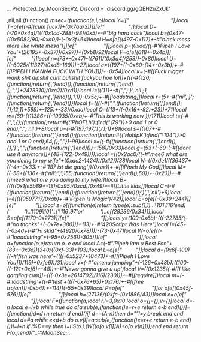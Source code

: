 _, Protected_by_MoonSecV2, Discord = 'discord.gg/gQEH2uZxUk'


,nil,nil;(function() _msec=(function(e,l,o)local Y=l["             ​   "];local T=o[e[(-#[[cum fuck]]+(0x7aa/3))]][e["           "]];local D=(-70+0x4a)/((((0x1cd-288)-98)/0x5)+-#"big hard cock")local b=(0x47-((0x5082/90)-0xa0))-(-0x3f+64)local H=o[e[((497-0x117)+-#"black mess more like white mesa")]][e["       ​     "]];local p=(0xad/((-#'iPipeh I Love You'+(26195+-0x37))/0x97))+(0xb8/92)local F=o[e[(618+-0x4b)]][e["        "]]local n=(73+-0x47)-((7611/(0x3a4f/253))-0x80)local U=((-6025/(11327/(0xd8-169)))+27)local c=((197+((-0x80-(14+-0x3b))+-#[[IPIPEH I WANNA FUCK WITH YOU]]))+-0x54)local k=(-#[[Fuck nigger wank shit dipshit cunt bullshit fuckyou hoe lol]]+(((-#{120;(function()return{','}end)();(function()return{','}end)(),","}+2473310)/0xc2)/0xd1))local i=(((111+-#{",";'}','nil';1,(function()return{','}end)();1,1})-0x5c)+-#[[loadstring]])local r=(5+-#{'nil','}';(function()return{','}end)()})local f=((((-#{",",(function()return{','}end)();{};12,1}+599)+-125)+-33)/0xda)local O=((13+((-0x16+-82)+23))+71)local w=(69-((11386+((-19035/0xeb)+-#'This is working now'))/171))local t=(-#{",",{};(function()return#{('PbOFLh'):find("\79")}>0 and 1 or 0 end);",";'nil'}+8)local u=(-#{197;197,'}',{};1}+8)local s=((107+-#{(function()return{','}end)();(function()return#{('HohlpK'):find("\104")}>0 and 1 or 0 end);64,{};","})-99)local x=((-#{(function()return{','}end)(),{},'}';",";(function()return{','}end)()}+158)/0x33)local g=(53+(-69-(-#[[dont use it anymore]]+(48-(122-0x49)))))local _=((0x2ac0/((-#"mee6 what are you doing to my wife"+(0xac2-1424))/0x12))/38)local N=((0xde1/((36437+((-4+-0x33)+-#'187 ist die gang'))/0xae))+-#[[iPipeh My God]])local M=((-58+((136+-#{'nil';",",155,(function()return{','}end)(),50})+-0x23))+-#[[mee6 what are you doing to my wife]])local B=(((((0x1fe5b89+-18)/0x95)/0xcd)/0x49)+-#[[Little kids]])local C=(-#{(function()return{','}end)();(function()return{','}end)();'}',1,'nil'}+9)local j=e[(((9597717/0xab)+-#'iPipeh Is Magic')/42)];local E=o[e[(-0x39+244)]][e["  ​  ​   "]];local z=o[(function(e)return type(e):sub(1,1)..'\101\116'end)('       ​')..'\109\101'..('\116\97'or'  ​     ')..e[(28236/0x34)]];local S=o[e[(1170-0x273)]][e["       ​   ​ ​  "]];local y=(109-0x6b)-(((-22785/(-#"no thanks"+(-0x7e+380)))+113)+-#"420Script Was Here")local I=(45+(-0x4d+(-#"Hi skid"+(4920/0x78))))-(73-0x47)local W=o[e[((-#"looadstring"+(-95+0x256))-305)]][e["               ​ "]];local a=function(o,e)return o..e end local A=(-#"iPipeh iam u Best Fan"+(83+-0x3a))*(340/((0xf-33)+103))local L=o[e["        "]];local d=(0x6f-109)*((-#'fish was here'+((((-0x5237+10473)+-#[[iPipeh I Love You]])/119)+0xfe6))/31)local v=(-#"amena jumping"+(-126+0x48b))*((100-((-121+0xf6)+-48))+-#'Never gonna give u up')local V=((0x1235/(-#[[I like gargling cum]]+(((-0x3e+2614702)/116)/230)))+-#[[require]])local m=(-#'loadstring'+((-#'test'+((((-0x76+65)+0x176)+-#[[free trojan]])-0xb4))+-114))*(-55+0x39)local P=o[e["          "]]or o[e[(0x45f-576)]][e["          "]];local h=(27136/(0xfc-(0x1886/43)))local e=o[e["           ​ "]];local F=(function(a)local r,l=3,0x10 local o={j={},v={}}local d=-n local e=l+b while true do o[a:sub(e,(function()e=r+e return e-b end)())]=(function()d=d+n return d end)()if d==(A-n)then d=""l=y break end end local d=#a while e<d+b do o.v[l]=a:sub(e,(function()e=r+e return e-b end)())l=l+n if l%D==y then l=I S(o.j,(W((o[o.v[I]]*A)+o[o.v[n]])))end end return F(o.j)end)("..:::MoonSec::..                ​                                 ​     ​​                                            ​     ​                                  ​                              ​                 ​     ​    ​                                            ​                        ​    ​ ​                 ​                    ​ ​                  ​       ​                            ​                            ​      ​         ​      ​                                      ​      ​                          ​                            ​                 ​                ​                                                                                                                         ​         ​                                                                       ​        ​                                ​    ​  ​                ​         ​                                           ​     ​   ​​                ​                                              ​       ​        ​    ​                   ​           ​   ​                        ​                    ​                                         ​                                          ​                 ​​                                                                                                                                       ​ ​             ​    ​                ​                ​      ​         ​    ​                                                         ​                 ​           ​                       ​      ​​                                                                     ​           ​           ​                               ​                                        ​           ​         ​                   ​           ​ ​    ​    ​                         ​         ​ ​​​       ​                ​                      ​            ​     ​                                         ​                       ​            ​       ​          ​              ​            ​                 ​        ​             ​       ​                                   ​                                                 ​                                                    ​        ​                                   ​​                    ​                                                                                                  ​             ​                ​ ​ ​         ​                    ​         ​                   ​                         ​                          ​                ​                       ​               ​                ​            ​            ​           ​       ​     ​                   ​           ​               ​            ​                                          ​           ​                                ​                 ​​        ​ ​   ​       ​                        ​  ​                                           ​ ​ ​           ​                                                      ​   ​                      ​                               ​                                            ​                         ​                                 ​                         ​       ​   ​          ​        ​                                               ​         ​                                                                   ​              ​                                                   ​                            ​       ​    ​                                                                                 ​            ​ ​                           ​                                ​                    ​       ​ ​ ​                                ​          ​         ​                                 ​     ​                                                                                        ​                     ​                                         ​                                                ​                          ​                                          ​         ​                           ​                  ​            ​     ​​               ​                  ​                             ​            ​        ​                 ​                      ​                 ​           ​   ​                                     ​​    ​  ​     ​                                                                                           ​  ​ ​                           ​ ​                                          ​     ​                                                                                   ​             ​                                           ​     ​           ​                                      ​    ​  ​       ​             ​​           ​                                            ​                                                       ​                                       ​      ​                   ​            ​               ​                 ​​  ​                                                                                                                    ​                            ​      ​                      ​            ​    ​    ​         ​                  ​                        ​             ​                                      ​                                                     ​               ​​               ​                  ​                                                                                  ​                            ​          ​      ​                   ​           ​                 ​                ​  ​                                    ​                                                                                         ​                  ​                           ​       ​            ​          ​                ​                                     ​         ​               ​              ​                                       ​​            ​                     ​        ​               ​              ​                                                  ​                ​                       ​                       ​                ​              ​                                 ​  ​                        ​      ​      ​                                     ​                                   ​             ​               ​​               ​                ​           ​  ​      ​    ​  ​                  ​                                                                         ​                              ​      ​​  ​    ​      ​                    ​    ​          ​                         ​                ​                   ​​                                       ​                                   ​     ​                 ​             ​​                  ​               ​                                              ​                             ​         ​                ​              ​                                  ​      ​          ​                 ​            ​ ​​             ​                  ​                              ​      ​         ​                 ​                                                                              ​              ​                 ​   ​     ​                                                            ​                               ​​                       ​                                 ​​              ​                 ​                                              ​                                                                                    ​                 ​​     ​      ​               ​                         ​        ​                  ​ ​                                                ​                    ​  ​   ​                      ​           ​​            ​                 ​               ​   ​             ​      ​         ​ ​                                                    ​     ​     ​       ​                 ​                                    ​                                          ​  ​​      ​                            ​            ​                                                                      ​          ​   ​ ​                  ​               ​               ​          ​              ​                   ​ ​             ​       ​    ​    ​                      ​       ​                                         ​​                                     ​                    ​                                                 ​                                          ​                                 ​             ​                ​               ​   ​ ​  ​       ​          ​ ​                                            ​                                   ​          ​                                                        ​                                              ​         ​                   ​                      ​                                ​        ​                                                          ​                      ​                ​    ​   ​    ​                                        ​                       ​               ​                                                                         ​   ​      ​                   ​       ​        ​                             ​  ​           ​           ​             ​                                         ​   ​                     ​            ​              ​ ​               ​ ​               ​               ​                            ​                                  ​                                                         ​             ​                        ​​               ​        ​           ​    ​        ​                        ​                      ​            ​ ​                                       ​                               ​   ​    ​              ​ ​              ​               ​              ​      ​                       ​      ​                                         ​                       ​              ​                                 ​      ​            ​                 ​           ​  ​             ​                   ​                            ​    ​                                                                                              ​                  ​    ​          ​                ​            ​                     ​​            ​                                      ​                                     ​                                        ​​             ​​ ​              ​                ​​                          ​                                                    ​            ​            ​                     ​     ​      ​                 ​     ​      ​ ​​ ​              ​   ​              ​                     ​             ​ ​                                                                       ​​                           ​                 ​              ​                                  ​          ​                  ​                 ​                                      ​                                        ​               ​                    ​  ​                                                                       ​                                                 ​  ​                           ​             ​            ​  ​                ​      ​           ​                                        ​                            ​        ​                                      ​​                            ​                              ​        ​                                                                                 ​             ​          ​      ​                  ​             ​              ​                 ​  ​           ​                           ​                            ​          ​ ​       ​                          ​            ​ ​             ​      ​      ​                     ​      ​                                 ​                                   ​                                   ​     ​        ​               ​              ​​              ​               ​    ​                         ​         ​                       ​               ​                                     ​                               ​          ​                ​                ​              ​      ​        ​  ​          ​                           ​                                         ​                                         ​             ​    ​             ​      ​        ​                   ​          ​  ​                         ​   ​                                                                                                             ​​            ​​                  ​    ​   ​         ​              ​    ​         ​                 ​     ​             ​                                       ​ ​                                                              ​             ​              ​                ​​                                                                          ​                                        ​             ​          ​              ​ ​    ​               ​         ​  ​  ​              ​                  ​                              ​      ​  ​          ​                    ​                             ​                            ​     ​    ​    ​      ​      ​                         ​                                       ​           ​                              ​                ​                  ​                                                    ​                            ​ ​                                     ​                            ​                              ​       ​            ​                  ​      ​      ​                  ​            ​     ​               ​                  ​                                    ​                                                                            ​             ​                ​              ​               ​         ​                                ​                       ​     ​                               ​                           ​                ​             ​​              ​                 ​                    ​              ​                                    ​   ​                                    ​                                ​        ​   ​ ​    ​      ​​                ​              ​                                                    ​                                             ​      ​          ​         ​​              ​               ​                              ​         ​                                      ​         ​ ​                                                                          ​                 ​            ​ ​                         ​         ​  ​                             ​           ​                                 ​                                        ​              ​                       ​        ​                ​            ​  ​                 ​                ​                                                                         ​                                                     ​              ​    ​          ​                ​        ​                       ​               ​                                                                        ​   ​     ​               ​              ​              ​              ​  ​ ​             ​                   ​                                ​     ​                                                  ​                ​             ​ ​           ​            ​  ​                ​                  ​                                      ​                                      ​                                        ​​            ​                ​    ​         ​                ​                ​                                                                                                                                                                                     ​  ​                               ​   ​                                                                                       ​  ​             ​ ​             ​              ​              ​                 ​                   ​                      ​             ​                                     ​                          ​             ​​                             ​    ​        ​                ​        ​                                                                                     ​                         ​     ​​                  ​             ​​             ​                 ​  ​          ​                  ​      ​                                     ​                                         ​           ​                ​         ​                                              ​                      ​                                                                                                                           ​            ​                                 ​            ​                      ​                      ​             ​    ​ ​            ​                                               ​      ​         ​                                 ​ ​​​       ​                 ​  ​                                        ​             ​           ​               ​                               ​​                   ​   ​     ​        ​   ​ ​    ​            ​​                        ​       ​                                        ​    ​                          ​     ​                                ​                             ​                      ​          ​                ​                                      ​                                                                         ​   ​      ​                   ​       ​        ​                              ​  ​            ​                       ​                                        ​                                                      ​                  ​             ​                          ​                   ​                                                        ​                                      ​                         ​             ​​       ​    ​                ​    ​         ​                                                ​​             ​                                                                   ​      ​      ​ ​                ​             ​​                               ​  ​                        ​      ​        ​                                          ​ ​                                   ​           ​                 ​                ​                              ​              ​                                                       ​                                      ​                      ​             ​​                ​               ​    ​ ​                       ​         ​     ​                                 ​​                                               ​                          ​      ​                 ​             ​​      ​       ​                 ​  ​                ​                   ​                         ​             ​                                      ​            ​                   ​      ​      ​              ​​            ​                 ​                                                 ​                                             ​                  ​     ​             ​​            ​        ​       ​    ​                         ​        ​                       ​                                                 ​                                             ​               ​             ​​               ​              ​  ​  ​                      ​            ​                                       ​                       ​           ​           ​ ​                ​      ​      ​             ​             ​                ​                 ​                                   ​                                                                            ​​            ​                 ​    ​                            ​        ​     ​                                ​                                                                                   ​        ​      ​                 ​              ​               ​  ​           ​                        ​                                ");local S=(-#'guys Please proceed to translate D to Sinhala'+(0x67+-21))local o=58 local l=n;local e={}e={[(107-(-92+0xc6))]=function()local n,a,r,e=H(F,l,l+p);l=l+m;o=(o+(S*m))%h;return(((e+o-(S)+d*(m*D))%d)*((D*v)^D))+(((r+o-(S*D)+d*(D^p))%h)*(d*h))+(((a+o-(S*p)+v)%h)*d)+((n+o-(S*m)+v)%h);end,[(-0x60+98)]=function(e,e,e)local e=H(F,l,l);l=l+b;o=(o+(S))%h;return((e+o-(S)+v)%d);end,[(561/0xbb)]=function()local e,n=H(F,l,l+D);o=(o+(S*D))%h;l=l+D;return(((n+o-(S)+d*(D*m))%d)*h)+((e+o-(S*D)+h*(D^p))%d);end,[(((-0x31+4703)/0xb3)+-#[[IPIPEH ILOVE YOU AAAAA]])]=function(o,e,l)if l then local e=(o/D^(e-n))%D^((l-b)-(e-n)+b);return e-e%n;else local e=D^(e-b);return(o%(e+e)>=e)and n or I;end;end,[(0x20d/(0xb4+-75))]=function()local o=e[(127-0x7e)]();local a=e[(0x57-(4300/0x32))]();local r=n;local l=(e[(-#'print'+(0x183/(6321/0x93)))](a,b,A+m)*(D^(A*D)))+o;local o=e[(0x60-92)](a,21,31);local e=((-n)^e[(0x6e+-106)](a,32));if(o==I)then if(l==y)then return e*I;else o=b;r=y;end;elseif(o==(d*(D^p))-b)then return(l==I)and(e*(b/y))or(e*(I/y));end;return T(e,o-((h*(m))-n))*(r+(l/(D^V)));end,[(0x324/134)]=function(a,r,r)local r;if(not a)then a=e[(0x3c-(-0x36+113))]();if(a==I)then return'';end;end;r=E(F,l,l+a-n);l=l+a;local e=''for l=b,#r do e=j(e,W((H(E(r,l,l))+o)%h))o=(o+S)%d end return e;end}local function I(...)return{...},L('#',...)end local function F()local a={};local r={};local o={};local c={a,r,nil,o};local l={}local t=(0x123-205)local d={[(0xc9/201)]=(function(o)return not(#o==e[(-0x64+102)]())end),[((0xb7c/(-#'guys Please proceed to translate D to Sinhala'+(-23+0xd0)))+-#[[This is working now]])]=(function(o)return e[((88+-0x4a)+-#"no thanks")]()end),[(0x40+-61)]=(function(o)return e[(-#"Fuck nigger wank shit dipshit cunt bullshit fuckyou hoe lol"+(213-0x94))]()end),[(91-0x57)]=(function(o)local n=e[(0x6e-104)]()local e=''local o=1 for l=1,#n do o=(o+t)%h e=j(e,W((H(n:sub(l,l))+o)%d))end return e end)};c[3]=e[(0x196/203)]();local o=e[(0x7c/124)]()for o=1,o do local e=e[(500/(21500/0x56))]();local n;local e=d[e%((0xe2-163)+-#'Cock and ball torture')];l[o]=e and e({});end;for r=1,e[(-#'mee6 what are you doing to my wife'+(0x62+-63))]()do local o=e[(27-0x19)]();if(e[(73+-0x45)](o,n,b)==y)then local h=e[(528/0x84)](o,D,p);local d=e[((76-0x34)+-#"Hard Sex with iPipeh")](o,m,D+m);local o={e[(0x61+-94)](),e[(-#'iPipeh Is Magic'+(129-0x6f))](),nil,nil};local c={[(0x6c+-108)]=function()o[x]=e[(58-(169+-0x72))]();o[g]=e[(-23+0x1a)]();end,[(0xc3/195)]=function()o[s]=e[(0x3a+-57)]();end,[((0x77+-104)+-#"fish was here")]=function()o[x]=e[(-#"me big peepee"+(0x1e+-16))]()-(D^A)end,[(0x68-101)]=function()o[u]=e[(0x14-19)]()-(D^A)o[_]=e[(66/0x16)]();end};c[h]();if(e[(284/0x47)](d,b,n)==b)then o[U]=l[o[i]]end if(e[(76+-0x48)](d,D,D)==n)then o[w]=l[o[x]]end if(e[((-0x42+86)+-#'187 ist die gang')](d,p,p)==b)then o[B]=l[o[M]]end a[r]=o;end end;for e=b,e[(33-0x20)]()do r[e-b]=F();end;return c;end;local function A(e,m,S)local F=e[D];local h=e[p];local e=e[n];return(function(...)local d=e;local H={...};local y={};local l={};local e=n e*=-1 local p=e;local o=n;local I=I local v=L('#',...)-b;local h=h;local W={};local F=F;for e=0,v do if(e>=h)then W[e-h]=H[e+b];else l[e]=H[e+n];end;end;local e=v-h+n local e;local h;while true do e=d[o];h=e[(-#[[deobfuscated]]+(-54+0x43))];a=(1709084)while(0x1584/153)>=h do a-= a a=(1471948)while((3840/(-109+0xed))+-#"fish was here")>=h do a-= a a=(282230)while h<=(0x50-72)do a-= a a=(1324146)while h<=(-#[[deobfuscated]]+(1365/0x5b))do a-= a a=(882045)while(((0x109-189)+-#"Little kids")+-0x40)>=h do a-= a a=(1938240)while(0x0/34)<h do a-= a local o=e[f]local d,e=I(l[o](P(l,o+1,e[w])))p=e+o-1 local e=0;for o=o,p do e=e+n;l[o]=d[e];end;break end while 2880==(a)/(((0xeaa14/28)/0x33))do local e={l,e};e[b][e[D][r]]=e[n][e[D][_]]+e[b][e[D][t]];break end;break;end while(a)/(((44954/0xa9)+-#'looadstring'))==3459 do a=(5741050)while(-#'Hard Sex with iPipeh'+(0x1fa/23))<h do a-= a local e=e[r]l[e](l[e+b])break end while 1745==(a)/((0x3ea6c/78))do local o=e[U]l[o](P(l,o+b,e[x]))break end;break;end break;end while(a)/((0x33e-432))==3327 do a=(1016431)while h<=(63-0x3a)do a-= a a=(14294424)while(0x79-117)<h do a-= a local o=e[k]local d,e=I(l[o]())p=e+o-n local e=0;for o=o,p do e=e+b;l[o]=d[e];end;break end while 3669==(a)/(((-0x56+3993)+-#[[looadstring]]))do local e=e[r]l[e](P(l,e+b,p))break end;break;end while 533==(a)/((0x4c5ac/164))do a=(9011792)while(0x78+-114)>=h do a-= a local o=e[r]l[o]=l[o](P(l,o+n,e[w]))break;end while(a)/(((-93+(2743+-0x47))+-#"amena jumping"))==3512 do a=(1036890)while h>((0x38+-17)+-#[[xenny its znugget please respond]])do a-= a local e=e[c]l[e]=l[e](P(l,e+n,p))break end while(a)/((-#"Dick"+(10545/0x25)))==3690 do local e=e[k]l[e]=l[e](l[e+b])break end;break;end break;end break;end break;end while(a)/((0x125-(430-0x10b)))==2171 do a=(6702930)while h<=(3012/0xfb)do a-= a a=(2104838)while h<=((3248/0xe8)+-#'Dick')do a-= a a=(1296702)while(1125/0x7d)<h do a-= a local a=e[i];local d={};for e=1,#y do local e=y[e];for o=0,#e do local e=e[o];local n=e[1];local o=e[2];if n==l and o>=a then d[o]=n[o];e[1]=d;end;end;end;break end while 1593==(a)/((-#'free trojan'+(56100/0x44)))do local e=e[U]l[e]=l[e]()break end;break;end while(a)/((247628/0x7c))==1054 do a=(3338841)while(0x7e-115)<h do a-= a l[e[U]]=A(F[e[t]],nil,S);break end while 913==(a)/((522951/0x8f))do local i=F[e[t]];local a;local n={};a=z({},{__index=function(o,e)local e=n[e];return e[1][e[2]];end,__newindex=function(l,e,o)local e=n[e]e[1][e[2]]=o;end;});for a=1,e[N]do o=o+b;local e=d[o];if e[(0x6b-106)]==28 then n[a-1]={l,e[s]};else n[a-1]={m,e[t]};end;y[#y+1]=n;end;l[e[r]]=A(i,a,S);break end;break;end break;end while(a)/((-#"iam u Furry iPipeh"+(3523-0x71c)))==3978 do a=(410774)while h<=(131-(-#"me big peepee"+(0x183-257)))do a-= a a=(4042236)while(130-0x75)<h do a-= a if(l[e[i]]==l[e[M]])then o=o+b;else o=e[x];end;break end while(a)/((-110+0x6c8))==2486 do local n=e[s];local o=l[n]for e=n+1,e[_]do o=o..l[e];end;l[e[U]]=o;break end;break;end while(a)/((-43+0x381))==481 do a=(6896583)while(-#'I like gargling cum'+(-0x5b+125))>=h do a-= a if(l[e[c]]==e[N])then o=o+b;else o=e[s];end;break;end while 2529==(a)/((-#[[looadstring]]+(-109+0xb1f)))do a=(915416)while h>(0x35-37)do a-= a local n=e[r];local d=l[n]local a=l[n+2];if(a>0)then if(d>l[n+1])then o=e[t];else l[n+3]=d;end elseif(d<l[n+1])then o=e[w];else l[n+3]=d;end break end while(a)/((3640-0x72e))==508 do local n=e[c];local a=l[n+2];local d=l[n]+a;l[n]=d;if(a>0)then if(d<=l[n+1])then o=e[s];l[n+3]=d;end elseif(d>=l[n+1])then o=e[O];l[n+3]=d;end break end;break;end break;end break;end break;end break;end while(a)/(((-0x43+2512)+-#"cum fuck"))==604 do a=(11291396)while(176-0x96)>=h do a-= a a=(8059635)while(0xa41/125)>=h do a-= a a=(875385)while(82-0x3f)>=h do a-= a a=(5739866)while h>((177+-0x72)+-#'guys Please proceed to translate D to Sinhala')do a-= a l[e[c]]=l[e[w]][l[e[B]]];break end while 1877==(a)/((-#"cum fuck"+(6255-0xc75)))do l[e[r]]=S[e[s]];break end;break;end while 3573==(a)/((0x224-303))do a=(6779413)while(4120/0xce)<h do a-= a l[e[f]]=m[e[w]];break end while(a)/((0x4064b/145))==3727 do l[e[U]]=l[e[O]][e[N]];break end;break;end break;end while 3405==(a)/(((0x99a+-80)+-#[[free trojan]]))do a=(13011840)while(149-0x7e)>=h do a-= a a=(11522448)while h>(74-0x34)do a-= a l[e[U]]=#l[e[x]];break end while(a)/((-#[[big hard cock]]+(6614-0xd07)))==3528 do o=e[x];break end;break;end while 3456==(a)/((7578-0xee5))do a=(4251929)while h<=(0xf00/160)do a-= a l[e[U]]=(e[w]~=0);break;end while(a)/((-#[[iPipeh Is Magic]]+(763010/0xcd)))==1147 do a=(6228507)while(2725/0x6d)<h do a-= a l[e[c]]=e[u];break end while 2733==(a)/((2374+-0x5f))do l[e[i]]=(e[u]~=0);o=o+b;break end;break;end break;end break;end break;end while(a)/((-#"test 123"+(0x1720-2970)))==3838 do a=(6071208)while(159-0x80)>=h do a-= a a=(433370)while(1456/0x34)>=h do a-= a a=(7367259)while h>(0x5e-67)do a-= a l[e[r]]=l[e[t]];break end while 2517==(a)/((5917-0xbae))do l[e[i]]=l[e[O]]%e[M];break end;break;end while 302==(a)/((-#'Two trucks having sex'+(-103+0x617)))do a=(1740660)while((2970+-0x29)/101)>=h do a-= a if(l[e[r]]~=l[e[N]])then o=o+b;else o=e[x];end;break;end while 1340==(a)/(((248348/0xbc)+-#"IPIPEH ILOVE YOU AAAAA"))do a=(4204774)while h>((0xa0-123)+-#'require')do a-= a l[e[U]]={};break end while(a)/((81326/0x4a))==3826 do if(l[e[r]]~=e[B])then o=o+b;else o=e[x];end;break end;break;end break;end break;end while 3538==(a)/((267696/0x9c))do a=(3373530)while(2607/(-#[[big hard cock]]+(0x3ee4/175)))>=h do a-= a a=(2152548)while h>(-#[[iPipeh is Winner]]+(0xa2+-114))do a-= a do return end;break end while(a)/(((106900/0x64)+-#'Hard Sex with iPipeh'))==2052 do do return l[e[i]]end break end;break;end while 1390==(a)/((4925-0x9c2))do a=(5398960)while((166+-0x7a)+-#[[loadstring]])>=h do a-= a local n=e[f];local o=l[e[w]];l[n+1]=o;l[n]=o[e[_]];break;end while 2480==(a)/(((0x118e-2307)+-#"loadstring"))do a=(628160)while(169-0x86)<h do a-= a l[e[i]][l[e[t]]]=l[e[N]];break end while(a)/((221970/0x93))==416 do S[e[O]]=l[e[k]];break end;break;end break;end break;end break;end break;end break;end while(a)/((-#'iPipeh is Winner'+(-0x60+710)))==2858 do a=(6138329)while(-0x32+104)>=h do a-= a a=(10358235)while((235-0xa9)+-#[[Two trucks having sex]])>=h do a-= a a=(3223728)while(0x41+-25)>=h do a-= a a=(3535422)while(-#[[loadstring]]+(0xa4-116))>=h do a-= a a=(3890016)while h>(0xad-136)do a-= a l[e[i]][e[O]]=e[C];break end while(a)/((-0x48+1111))==3744 do l[e[r]][e[t]]=l[e[C]];break end;break;end while(a)/((251328/0xe0))==3151 do a=(2928744)while(99-0x3c)<h do a-= a l[e[U]]=l[e[x]]-l[e[N]];break end while 728==(a)/((-0x60+4119))do m[e[w]]=l[e[c]];break end;break;end break;end while 1464==(a)/((4444-0x8c2))do a=(1549035)while(0xba-144)>=h do a-= a a=(2570156)while(((-#'notbelugafan was here'+(1547040/0x78))/211)+-#[[Hard Sex with iPipeh]])<h do a-= a local o=e[r]local d,e=I(l[o](P(l,o+1,e[x])))p=e+o-1 local e=0;for o=o,p do e=e+n;l[o]=d[e];end;break end while(a)/((-111+0xcb5))==818 do if not l[e[r]]then o=o+b;else o=e[O];end;break end;break;end while(a)/((-#"deobfuscated"+(1003-0x22c)))==3561 do a=(6792416)while((0xba-115)+-#[[IPIPEH I WANNA FUCK WITH YOU]])>=h do a-= a local o=e[f]l[o](P(l,o+b,e[s]))break;end while(a)/(((0x1d48-3756)+-#'deobfuscated'))==1822 do a=(3194700)while h>(0x46+-26)do a-= a local e={l,e};e[b][e[D][c]]=e[n][e[D][B]]+e[b][e[D][w]];break end while(a)/(((-23868/0xcc)+0x5e2))==2300 do local e=e[r]l[e](l[e+b])break end;break;end break;end break;end break;end while(a)/((6952-0xdb1))==3005 do a=(2254500)while((((24388/0x86)+-#'iPipeh My God')-107)+-#"big hard cock")>=h do a-= a a=(3956230)while(0x1927/137)>=h do a-= a a=(7094560)while(-127+0xad)<h do a-= a local e=e[r]l[e](P(l,e+b,p))break end while(a)/(((0x54a27/61)-2903))==2552 do local e=e[c]local d,o=I(l[e]())p=o+e-n local o=0;for e=e,p do o=o+b;l[e]=d[o];end;break end;break;end while 3841==(a)/((1053+-0x17))do a=(6948968)while h>(-84+0x84)do a-= a local h;local a;a=e[i];h=l[e[O]];l[a+1]=h;l[a]=h[e[B]];o=o+n;e=d[o];l[e[c]]=e[s];o=o+n;e=d[o];a=e[i]l[a]=l[a](P(l,a+n,e[u]))o=o+n;e=d[o];l[e[c]]=l[e[t]][e[B]];o=o+n;e=d[o];l[e[r]]=l[e[x]][e[M]];o=o+n;e=d[o];a=e[f];h=l[e[x]];l[a+1]=h;l[a]=h[e[N]];o=o+n;e=d[o];l[e[c]]=e[x];o=o+n;e=d[o];l[e[r]]=e[u];o=o+n;e=d[o];l[e[c]]=e[t];o=o+n;e=d[o];l[e[f]]=e[w];o=o+n;e=d[o];a=e[i]l[a](P(l,a+b,e[t]))break end while(a)/((-0x25+2489))==2834 do local a;l[e[r]]=e[u];o=o+n;e=d[o];a=e[c]l[a]=l[a](P(l,a+n,e[u]))o=o+n;e=d[o];l[e[c]][e[w]]=l[e[N]];o=o+n;e=d[o];l[e[i]]=S[e[w]];o=o+n;e=d[o];l[e[r]]=l[e[t]][e[M]];o=o+n;e=d[o];l[e[U]]=e[t];o=o+n;e=d[o];l[e[U]]=e[x];o=o+n;e=d[o];l[e[k]]=e[w];o=o+n;e=d[o];l[e[k]]=e[s];o=o+n;e=d[o];a=e[i]l[a]=l[a](P(l,a+n,e[t]))o=o+n;e=d[o];l[e[U]][e[x]]=l[e[_]];o=o+n;e=d[o];l[e[U]][e[O]]=l[e[C]];o=o+n;e=d[o];l[e[i]]=S[e[s]];o=o+n;e=d[o];l[e[k]]=l[e[t]][e[g]];o=o+n;e=d[o];l[e[U]]=e[s];o=o+n;e=d[o];l[e[k]]=e[x];o=o+n;e=d[o];l[e[U]]=e[O];o=o+n;e=d[o];a=e[i]l[a]=l[a](P(l,a+n,e[w]))o=o+n;e=d[o];l[e[c]][e[t]]=l[e[C]];o=o+n;e=d[o];l[e[U]]=S[e[s]];o=o+n;e=d[o];l[e[U]]=l[e[s]][e[g]];o=o+n;e=d[o];l[e[c]]=e[u];o=o+n;e=d[o];l[e[r]]=e[u];o=o+n;e=d[o];l[e[r]]=e[u];o=o+n;e=d[o];l[e[c]]=e[s];o=o+n;e=d[o];a=e[r]l[a]=l[a](P(l,a+n,e[w]))o=o+n;e=d[o];l[e[i]][e[O]]=l[e[_]];o=o+n;e=d[o];l[e[k]]=S[e[t]];o=o+n;e=d[o];l[e[r]]=l[e[t]][e[N]];o=o+n;e=d[o];l[e[f]]=e[x];o=o+n;e=d[o];l[e[r]]=e[O];o=o+n;e=d[o];l[e[k]]=e[O];o=o+n;e=d[o];l[e[i]]=e[w];o=o+n;e=d[o];a=e[i]l[a]=l[a](P(l,a+n,e[t]))o=o+n;e=d[o];l[e[r]][e[w]]=l[e[C]];o=o+n;e=d[o];l[e[c]]=S[e[u]];o=o+n;e=d[o];l[e[c]]=l[e[u]][e[g]];o=o+n;e=d[o];l[e[c]]=l[e[t]][e[N]];o=o+n;e=d[o];l[e[i]][e[t]]=l[e[M]];o=o+n;e=d[o];l[e[i]][e[s]]=e[N];o=o+n;e=d[o];l[e[i]]=S[e[O]];o=o+n;e=d[o];l[e[r]]=l[e[u]][e[M]];o=o+n;e=d[o];l[e[i]]=e[w];o=o+n;e=d[o];l[e[r]]=e[t];o=o+n;e=d[o];l[e[r]]=e[u];o=o+n;e=d[o];a=e[U]l[a]=l[a](P(l,a+n,e[x]))o=o+n;e=d[o];l[e[f]][e[s]]=l[e[C]];o=o+n;e=d[o];l[e[r]][e[s]]=e[_];o=o+n;e=d[o];l[e[c]][e[u]]=l[e[_]];o=o+n;e=d[o];l[e[i]]=S[e[u]];o=o+n;e=d[o];l[e[f]]=l[e[w]][e[_]];o=o+n;e=d[o];l[e[i]]=e[t];o=o+n;e=d[o];l[e[k]]=e[u];o=o+n;e=d[o];l[e[i]]=e[x];o=o+n;e=d[o];a=e[U]l[a]=l[a](P(l,a+n,e[s]))o=o+n;e=d[o];l[e[U]][e[O]]=l[e[C]];o=o+n;e=d[o];l[e[U]]=S[e[O]];o=o+n;e=d[o];l[e[c]]=l[e[u]][e[C]];o=o+n;e=d[o];l[e[c]]=e[x];o=o+n;e=d[o];l[e[k]]=e[t];o=o+n;e=d[o];l[e[i]]=e[w];o=o+n;e=d[o];l[e[r]]=e[O];o=o+n;e=d[o];a=e[U]l[a]=l[a](P(l,a+n,e[w]))o=o+n;e=d[o];l[e[i]][e[t]]=l[e[N]];o=o+n;e=d[o];l[e[r]]=S[e[u]];o=o+n;e=d[o];l[e[c]]=l[e[O]][e[N]];o=o+n;e=d[o];l[e[r]]=e[x];o=o+n;e=d[o];l[e[r]]=e[w];o=o+n;e=d[o];l[e[i]]=e[t];o=o+n;e=d[o];l[e[U]]=e[O];o=o+n;e=d[o];a=e[i]l[a]=l[a](P(l,a+n,e[s]))o=o+n;e=d[o];l[e[c]][e[x]]=l[e[M]];o=o+n;e=d[o];l[e[k]]=S[e[O]];o=o+n;e=d[o];l[e[r]]=l[e[s]][e[M]];o=o+n;e=d[o];l[e[k]]=l[e[O]][e[M]];o=o+n;e=d[o];l[e[i]][e[t]]=l[e[B]];o=o+n;e=d[o];l[e[U]][e[O]]=e[_];o=o+n;e=d[o];l[e[U]]=S[e[s]];o=o+n;e=d[o];l[e[i]]=l[e[t]][e[M]];o=o+n;e=d[o];l[e[c]]=e[O];break end;break;end break;end while(a)/((2268-0x477))==2004 do a=(7744000)while h<=((-0xb3+81)+149)do a-= a a=(1125480)while h>(-#[[iam u Furry iPipeh]]+((27108-0x3508)/0xc7))do a-= a local a;l[e[r]]=e[w];o=o+n;e=d[o];a=e[f]l[a](l[a+b])o=o+n;e=d[o];l[e[i]]=S[e[O]];o=o+n;e=d[o];l[e[k]]=l[e[s]][e[g]];o=o+n;e=d[o];l[e[k]]=e[x];o=o+n;e=d[o];a=e[r]l[a]=l[a](l[a+b])o=o+n;e=d[o];l[e[U]]=S[e[t]];o=o+n;e=d[o];l[e[r]]=l[e[u]][e[_]];o=o+n;e=d[o];l[e[r]]=e[w];o=o+n;e=d[o];a=e[i]l[a]=l[a](l[a+b])o=o+n;e=d[o];l[e[U]]=S[e[u]];o=o+n;e=d[o];l[e[c]]=l[e[O]][e[N]];o=o+n;e=d[o];l[e[i]]=e[u];o=o+n;e=d[o];a=e[r]l[a]=l[a](l[a+b])o=o+n;e=d[o];l[e[c]]=S[e[u]];o=o+n;e=d[o];l[e[r]]=l[e[w]][e[M]];o=o+n;e=d[o];l[e[k]]=e[x];o=o+n;e=d[o];a=e[k]l[a]=l[a](l[a+b])o=o+n;e=d[o];l[e[k]]=S[e[w]];o=o+n;e=d[o];l[e[r]]=l[e[t]][e[g]];o=o+n;e=d[o];l[e[f]]=e[t];o=o+n;e=d[o];a=e[r]l[a]=l[a](l[a+b])o=o+n;e=d[o];l[e[k]]=S[e[w]];o=o+n;e=d[o];l[e[c]]=l[e[u]][e[M]];o=o+n;e=d[o];l[e[c]][e[x]]=l[e[B]];o=o+n;e=d[o];l[e[k]]=S[e[w]];o=o+n;e=d[o];l[e[k]]=l[e[x]][e[N]];o=o+n;e=d[o];l[e[f]]=l[e[w]][e[N]];o=o+n;e=d[o];l[e[k]][e[O]]=l[e[B]];o=o+n;e=d[o];l[e[r]][e[O]]=l[e[_]];o=o+n;e=d[o];l[e[k]][e[t]]=e[C];o=o+n;e=d[o];l[e[r]]=S[e[u]];o=o+n;e=d[o];l[e[f]]=l[e[x]][e[N]];o=o+n;e=d[o];l[e[U]]=e[O];o=o+n;e=d[o];l[e[U]]=e[s];o=o+n;e=d[o];l[e[k]]=e[x];o=o+n;e=d[o];a=e[c]l[a]=l[a](P(l,a+n,e[x]))o=o+n;e=d[o];l[e[U]][e[w]]=l[e[_]];o=o+n;e=d[o];l[e[c]][e[w]]=e[g];o=o+n;e=d[o];l[e[k]]=S[e[t]];o=o+n;e=d[o];l[e[k]]=l[e[s]][e[N]];o=o+n;e=d[o];l[e[c]]=e[t];o=o+n;e=d[o];l[e[i]]=e[w];o=o+n;e=d[o];l[e[f]]=e[u];o=o+n;e=d[o];l[e[k]]=e[O];o=o+n;e=d[o];a=e[c]l[a]=l[a](P(l,a+n,e[O]))o=o+n;e=d[o];l[e[c]][e[w]]=l[e[_]];o=o+n;e=d[o];l[e[f]]=S[e[t]];o=o+n;e=d[o];l[e[f]]=l[e[x]][e[M]];o=o+n;e=d[o];l[e[i]]=e[x];o=o+n;e=d[o];l[e[c]]=e[u];o=o+n;e=d[o];l[e[c]]=e[u];o=o+n;e=d[o];l[e[k]]=e[x];o=o+n;e=d[o];a=e[r]l[a]=l[a](P(l,a+n,e[w]))o=o+n;e=d[o];l[e[c]][e[x]]=l[e[M]];o=o+n;e=d[o];l[e[k]]=S[e[s]];o=o+n;e=d[o];l[e[k]]=l[e[O]][e[g]];o=o+n;e=d[o];l[e[f]]=l[e[u]][e[g]];o=o+n;e=d[o];l[e[i]][e[O]]=l[e[_]];o=o+n;e=d[o];l[e[r]][e[x]]=e[_];o=o+n;e=d[o];l[e[k]]=S[e[x]];o=o+n;e=d[o];l[e[U]]=l[e[x]][e[B]];o=o+n;e=d[o];l[e[i]]=e[x];o=o+n;e=d[o];l[e[c]]=e[O];o=o+n;e=d[o];l[e[k]]=e[w];o=o+n;e=d[o];a=e[i]l[a]=l[a](P(l,a+n,e[x]))o=o+n;e=d[o];l[e[i]][e[w]]=l[e[g]];o=o+n;e=d[o];l[e[f]][e[t]]=e[_];o=o+n;e=d[o];l[e[f]][e[x]]=l[e[M]];o=o+n;e=d[o];l[e[U]]=S[e[t]];o=o+n;e=d[o];l[e[c]]=l[e[x]][e[_]];o=o+n;e=d[o];l[e[i]]=e[w];o=o+n;e=d[o];l[e[U]]=e[u];o=o+n;e=d[o];l[e[c]]=e[w];o=o+n;e=d[o];a=e[f]l[a]=l[a](P(l,a+n,e[s]))o=o+n;e=d[o];l[e[r]][e[t]]=l[e[g]];o=o+n;e=d[o];l[e[i]]=S[e[O]];o=o+n;e=d[o];l[e[r]]=l[e[t]][e[N]];o=o+n;e=d[o];l[e[c]]=e[w];o=o+n;e=d[o];l[e[i]]=e[w];break end while(a)/((747-0x19f))==3390 do local s;local r;local h;local a;l[e[i]]=S[e[w]];o=o+n;e=d[o];l[e[c]]=l[e[t]][e[C]];o=o+n;e=d[o];a=e[k];h=l[e[u]];l[a+1]=h;l[a]=h[e[M]];o=o+n;e=d[o];l[e[k]]=l[e[w]];o=o+n;e=d[o];l[e[f]]=l[e[u]];o=o+n;e=d[o];a=e[k]l[a]=l[a](P(l,a+n,e[x]))o=o+n;e=d[o];a=e[f];h=l[e[w]];l[a+1]=h;l[a]=h[e[M]];o=o+n;e=d[o];a=e[k]l[a]=l[a](l[a+b])o=o+n;e=d[o];r={l,e};r[b][r[D][i]]=r[n][r[D][B]]+r[b][r[D][O]];o=o+n;e=d[o];l[e[U]]=l[e[t]]%e[M];o=o+n;e=d[o];a=e[k]l[a]=l[a](l[a+b])o=o+n;e=d[o];h=e[u];s=l[h]for e=h+1,e[g]do s=s..l[e];end;l[e[f]]=s;o=o+n;e=d[o];r={l,e};r[b][r[D][k]]=r[n][r[D][C]]+r[b][r[D][O]];o=o+n;e=d[o];l[e[c]]=l[e[O]]%e[M];break end;break;end while 1936==(a)/((0xfd3+-51))do a=(10700432)while h<=(143-(-0x3a+149))do a-= a local h;local a;a=e[c];h=l[e[t]];l[a+1]=h;l[a]=h[e[M]];o=o+n;e=d[o];l[e[c]]=e[w];o=o+n;e=d[o];a=e[c]l[a]=l[a](P(l,a+n,e[O]))o=o+n;e=d[o];l[e[k]]=l[e[w]][e[M]];o=o+n;e=d[o];l[e[c]]=l[e[s]][e[B]];o=o+n;e=d[o];a=e[U];h=l[e[s]];l[a+1]=h;l[a]=h[e[C]];o=o+n;e=d[o];l[e[i]]=e[x];o=o+n;e=d[o];l[e[k]]=e[w];o=o+n;e=d[o];l[e[r]]=e[u];o=o+n;e=d[o];l[e[r]]=e[u];o=o+n;e=d[o];a=e[i]l[a](P(l,a+b,e[O]))break;end while(a)/((0xe32+-66))==2999 do a=(2295156)while h>(0xb8-131)do a-= a local i;local a;a=e[r];i=l[e[x]];l[a+1]=i;l[a]=i[e[B]];o=o+n;e=d[o];l[e[k]]=e[t];o=o+n;e=d[o];a=e[r]l[a]=l[a](P(l,a+n,e[O]))o=o+n;e=d[o];l[e[f]]=l[e[u]][e[N]];o=o+n;e=d[o];l[e[c]]=l[e[w]][e[C]];o=o+n;e=d[o];a=e[c];i=l[e[s]];l[a+1]=i;l[a]=i[e[g]];o=o+n;e=d[o];l[e[r]]=e[u];o=o+n;e=d[o];l[e[c]]=e[w];o=o+n;e=d[o];l[e[r]]=e[s];o=o+n;e=d[o];l[e[f]]=e[u];o=o+n;e=d[o];a=e[c]l[a](P(l,a+b,e[w]))break end while(a)/((-#"This is working now"+(0xab25/11)))==579 do local i;local r;local a;l[e[U]]=e[s];o=o+n;e=d[o];l[e[c]]=e[x];o=o+n;e=d[o];l[e[f]]=#l[e[u]];o=o+n;e=d[o];l[e[f]]=e[s];o=o+n;e=d[o];a=e[f];r=l[a]i=l[a+2];if(i>0)then if(r>l[a+1])then o=e[t];else l[a+3]=r;end elseif(r<l[a+1])then o=e[s];else l[a+3]=r;end break end;break;end break;end break;end break;end break;end while(a)/((117862/0x3e))==3229 do a=(487763)while(0x8a+-75)>=h do a-= a a=(7965760)while((149+-0x4c)+-#"iPipeh Is Magic")>=h do a-= a a=(1323044)while((-126+0xbd)+-#[[Hi skid]])>=h do a-= a a=(4979205)while h>(0x2b66/202)do a-= a local c;local a;a=e[r];c=l[e[u]];l[a+1]=c;l[a]=c[e[B]];o=o+n;e=d[o];l[e[f]]=e[u];o=o+n;e=d[o];a=e[f]l[a]=l[a](P(l,a+n,e[x]))o=o+n;e=d[o];l[e[r]]=l[e[s]][e[C]];o=o+n;e=d[o];l[e[i]]=l[e[x]][e[M]];o=o+n;e=d[o];a=e[r];c=l[e[s]];l[a+1]=c;l[a]=c[e[B]];o=o+n;e=d[o];l[e[f]]=e[x];o=o+n;e=d[o];l[e[r]]=e[u];o=o+n;e=d[o];l[e[r]]=e[x];o=o+n;e=d[o];l[e[r]]=e[u];o=o+n;e=d[o];a=e[k]l[a](P(l,a+b,e[O]))break end while(a)/((((-0x4d+1641)+-#'zNugget is dad')+-0x41))==3353 do l[e[f]]=m[e[x]];o=o+n;e=d[o];l[e[r]]=#l[e[x]];o=o+n;e=d[o];m[e[t]]=l[e[k]];o=o+n;e=d[o];l[e[i]]=m[e[w]];o=o+n;e=d[o];l[e[i]]=#l[e[t]];o=o+n;e=d[o];m[e[u]]=l[e[r]];o=o+n;e=d[o];do return end;break end;break;end while 1412==(a)/((1022+-0x55))do a=(1479891)while h>(-0x22+91)do a-= a local r;local a;l[e[c]]=e[u];o=o+n;e=d[o];a=e[k]l[a]=l[a](P(l,a+n,e[O]))o=o+n;e=d[o];l[e[c]][e[O]]=l[e[N]];o=o+n;e=d[o];l[e[U]][e[s]]=e[N];o=o+n;e=d[o];l[e[k]]=S[e[w]];o=o+n;e=d[o];a=e[k];r=l[e[O]];l[a+1]=r;l[a]=r[e[C]];o=o+n;e=d[o];l[e[k]]=e[x];o=o+n;e=d[o];a=e[k]l[a]=l[a](P(l,a+n,e[x]))o=o+n;e=d[o];l[e[U]]=S[e[x]];o=o+n;e=d[o];a=e[k];r=l[e[w]];l[a+1]=r;l[a]=r[e[M]];o=o+n;e=d[o];l[e[U]]=e[u];o=o+n;e=d[o];a=e[k]l[a]=l[a](P(l,a+n,e[u]))o=o+n;e=d[o];l[e[f]]=l[e[x]][e[N]];o=o+n;e=d[o];l[e[i]]=l[e[w]][e[B]];o=o+n;e=d[o];a=e[U];r=l[e[x]];l[a+1]=r;l[a]=r[e[C]];break end while(a)/((218831/0x3b))==399 do local h;local a;a=e[r];h=l[e[u]];l[a+1]=h;l[a]=h[e[B]];o=o+n;e=d[o];l[e[r]]=e[w];o=o+n;e=d[o];a=e[c]l[a]=l[a](P(l,a+n,e[O]))o=o+n;e=d[o];l[e[U]]=l[e[x]][e[M]];o=o+n;e=d[o];l[e[i]]=l[e[w]][e[_]];o=o+n;e=d[o];a=e[k];h=l[e[s]];l[a+1]=h;l[a]=h[e[C]];o=o+n;e=d[o];l[e[U]]=e[w];o=o+n;e=d[o];l[e[k]]=e[t];o=o+n;e=d[o];l[e[i]]=e[x];o=o+n;e=d[o];l[e[i]]=e[x];o=o+n;e=d[o];a=e[U]l[a](P(l,a+b,e[t]))o=o+n;e=d[o];o=e[t];break end;break;end break;end while(a)/(((8218-0x103d)+-#"edp445 what are you doing to my 3 year old son"))==1984 do a=(9130649)while(-#[[Cock and ball torture]]+(265-(-0x6a+290)))>=h do a-= a a=(3300219)while(0xaa-111)<h do a-= a local h;local a;a=e[c];h=l[e[x]];l[a+1]=h;l[a]=h[e[B]];o=o+n;e=d[o];l[e[r]]=e[s];o=o+n;e=d[o];a=e[r]l[a]=l[a](P(l,a+n,e[O]))o=o+n;e=d[o];l[e[i]]=l[e[t]][e[C]];o=o+n;e=d[o];l[e[c]]=l[e[O]][e[C]];o=o+n;e=d[o];a=e[c];h=l[e[s]];l[a+1]=h;l[a]=h[e[M]];o=o+n;e=d[o];l[e[c]]=e[u];o=o+n;e=d[o];l[e[f]]=e[u];o=o+n;e=d[o];l[e[f]]=e[t];o=o+n;e=d[o];l[e[c]]=e[O];o=o+n;e=d[o];a=e[f]l[a](P(l,a+b,e[w]))break end while(a)/((-#"iPipeh Is Magic"+(0xe29b0/244)))==871 do local D;local B,y;local h;local a;l[e[r]]=m[e[w]];o=o+n;e=d[o];a=e[r];h=l[e[O]];l[a+1]=h;l[a]=h[e[_]];o=o+n;e=d[o];a=e[r]l[a](l[a+b])o=o+n;e=d[o];l[e[k]]=m[e[t]];o=o+n;e=d[o];a=e[r];h=l[e[t]];l[a+1]=h;l[a]=h[e[C]];o=o+n;e=d[o];l[e[i]]=S[e[s]];o=o+n;e=d[o];l[e[c]]=l[e[u]][e[g]];o=o+n;e=d[o];a=e[c]B,y=I(l[a]())p=y+a-n D=0;for e=a,p do D=D+b;l[e]=B[D];end;o=o+n;e=d[o];a=e[i]l[a](P(l,a+b,p))o=o+n;e=d[o];l[e[f]]=m[e[u]];o=o+n;e=d[o];l[e[i]][e[x]]=e[N];o=o+n;e=d[o];l[e[k]]=S[e[O]];o=o+n;e=d[o];l[e[U]]=e[s];o=o+n;e=d[o];a=e[r]l[a](l[a+b])o=o+n;e=d[o];l[e[U]]=m[e[s]];o=o+n;e=d[o];l[e[f]][e[x]]=e[M];o=o+n;e=d[o];do return end;break end;break;end while(a)/((-#'Hi skid'+(647892/0xbd)))==2669 do a=(470205)while h<=((0x7b+(0x2c-84))+-#[[IPIPEH ILOVE YOU AAAAA]])do a-= a local h;local a;a=e[i];h=l[e[u]];l[a+1]=h;l[a]=h[e[g]];o=o+n;e=d[o];l[e[i]]=e[t];o=o+n;e=d[o];a=e[c]l[a]=l[a](P(l,a+n,e[x]))o=o+n;e=d[o];l[e[U]]=l[e[O]][e[_]];o=o+n;e=d[o];l[e[k]]=l[e[s]][e[M]];o=o+n;e=d[o];a=e[k];h=l[e[O]];l[a+1]=h;l[a]=h[e[N]];o=o+n;e=d[o];l[e[i]]=e[s];o=o+n;e=d[o];l[e[k]]=e[s];o=o+n;e=d[o];l[e[i]]=e[s];o=o+n;e=d[o];l[e[r]]=e[u];o=o+n;e=d[o];a=e[c]l[a](P(l,a+b,e[x]))break;end while(a)/((-0x58+1249))==405 do a=(609470)while(0xf0-178)<h do a-= a local c;local a;a=e[f]l[a](P(l,a+b,e[O]))o=o+n;e=d[o];a=e[f];c=l[e[w]];l[a+1]=c;l[a]=c[e[M]];o=o+n;e=d[o];l[e[i]]=e[w];o=o+n;e=d[o];l[e[i]]=e[w];o=o+n;e=d[o];l[e[r]]=(e[O]~=0);break end while 1033==(a)/((612+-0x16))do local x;local b,h;local r;local a;S[e[u]]=l[e[U]];o=o+n;e=d[o];l[e[f]]=S[e[s]];o=o+n;e=d[o];l[e[c]]=S[e[t]];o=o+n;e=d[o];a=e[i];r=l[e[O]];l[a+1]=r;l[a]=r[e[N]];o=o+n;e=d[o];l[e[c]]=e[u];o=o+n;e=d[o];a=e[c]b,h=I(l[a](P(l,a+1,e[s])))p=h+a-1 x=0;for e=a,p do x=x+n;l[e]=b[x];end;o=o+n;e=d[o];a=e[c]l[a]=l[a](P(l,a+n,p))o=o+n;e=d[o];a=e[i]l[a]=l[a]()o=o+n;e=d[o];a=e[U];r=l[e[w]];l[a+1]=r;l[a]=r[e[N]];o=o+n;e=d[o];l[e[U]]=e[u];break end;break;end break;end break;end break;end while 631==(a)/((0x335+-48))do a=(2328870)while(((0x65+-117)+-#[[iPipeh is Winner]])+0x64)>=h do a-= a a=(7371392)while(0x9a-89)>=h do a-= a a=(4506900)while(7616/0x77)<h do a-= a local a;local h;l[e[c]]=S[e[u]];o=o+n;e=d[o];l[e[i]][e[x]]=e[M];o=o+n;e=d[o];l[e[r]]=S[e[t]];o=o+n;e=d[o];l[e[k]][e[t]]=e[M];o=o+n;e=d[o];l[e[k]]=S[e[t]];o=o+n;e=d[o];l[e[k]][e[t]]=e[_];o=o+n;e=d[o];h=e[U];a=l[e[s]];l[h+1]=a;l[h]=a[e[M]];o=o+n;e=d[o];l[e[r]]=e[u];o=o+n;e=d[o];l[e[i]]=e[t];o=o+n;e=d[o];l[e[U]]=(e[s]~=0);break end while 3620==(a)/((-0x63+1344))do local h;local a;a=e[f]l[a](l[a+b])o=o+n;e=d[o];a=e[U];h=l[e[O]];l[a+1]=h;l[a]=h[e[M]];o=o+n;e=d[o];l[e[c]]=e[t];o=o+n;e=d[o];l[e[k]]=e[t];o=o+n;e=d[o];a=e[c]l[a]=l[a](P(l,a+n,e[x]))o=o+n;e=d[o];l[e[f]]=S[e[u]];o=o+n;e=d[o];l[e[c]][e[u]]=e[C];o=o+n;e=d[o];a=e[c];h=l[e[O]];l[a+1]=h;l[a]=h[e[C]];o=o+n;e=d[o];l[e[r]]=e[O];o=o+n;e=d[o];l[e[i]]=e[s];break end;break;end while(a)/((-0x5d+(-127+0x92c)))==3464 do a=(3682648)while h<=((-0x2d+129)+-#[[iam u Furry iPipeh]])do a-= a local r;local a;a=e[k]l[a](P(l,a+b,e[w]))o=o+n;e=d[o];a=e[k];r=l[e[s]];l[a+1]=r;l[a]=r[e[_]];o=o+n;e=d[o];l[e[c]]=e[t];o=o+n;e=d[o];l[e[f]]=e[s];o=o+n;e=d[o];l[e[k]]=(e[w]~=0);break;end while(a)/((-#"420Script Was Here"+(5340-0xa7c)))==1396 do a=(354904)while h>(-0x1d+96)do a-= a local r;local a;a=e[k]l[a](P(l,a+b,e[u]))o=o+n;e=d[o];a=e[f];r=l[e[u]];l[a+1]=r;l[a]=r[e[N]];o=o+n;e=d[o];l[e[i]]=e[t];o=o+n;e=d[o];l[e[i]]=e[x];o=o+n;e=d[o];l[e[i]]=(e[u]~=0);break end while 109==(a)/((0x19b0-3320))do local c;local a;a=e[i]l[a](P(l,a+b,e[s]))o=o+n;e=d[o];a=e[f];c=l[e[t]];l[a+1]=c;l[a]=c[e[g]];o=o+n;e=d[o];l[e[r]]=e[O];o=o+n;e=d[o];l[e[i]]=e[O];o=o+n;e=d[o];l[e[f]]=(e[O]~=0);break end;break;end break;end break;end while 1042==(a)/(((0x60350/176)+-#"test"))do a=(866640)while h<=(-#"iPipeh iam u Best Fan"+(-104+0xc3))do a-= a a=(2766420)while h>((0xf8-161)+-#[[iam u Furry iPipeh]])do a-= a S[e[O]]=l[e[r]];o=o+n;e=d[o];l[e[i]]={};o=o+n;e=d[o];l[e[U]]={};o=o+n;e=d[o];S[e[u]]=l[e[U]];o=o+n;e=d[o];l[e[k]]=S[e[O]];o=o+n;e=d[o];if(l[e[c]]==e[N])then o=o+b;else o=e[O];end;break end while(a)/((0x7bed0/200))==1090 do local a;l[e[r]]=e[w];o=o+n;e=d[o];l[e[U]]=e[s];o=o+n;e=d[o];a=e[f]l[a]=l[a](P(l,a+n,e[w]))o=o+n;e=d[o];l[e[i]]=S[e[x]];o=o+n;e=d[o];l[e[k]][e[w]]=e[g];o=o+n;e=d[o];l[e[k]]=S[e[x]];o=o+n;e=d[o];l[e[i]][e[t]]=e[_];o=o+n;e=d[o];l[e[f]]=S[e[u]];o=o+n;e=d[o];l[e[k]][e[u]]=e[N];o=o+n;e=d[o];l[e[f]]=S[e[x]];break end;break;end while(a)/(((7554/0x2)+-#'no thanks'))==230 do a=(3424642)while(0x35ce/194)>=h do a-= a local a;l[e[U]]=S[e[t]];o=o+n;e=d[o];l[e[f]]=l[e[O]][e[M]];o=o+n;e=d[o];l[e[c]]=e[O];o=o+n;e=d[o];l[e[r]]=e[w];o=o+n;e=d[o];l[e[U]]=e[t];o=o+n;e=d[o];a=e[U]l[a]=l[a](P(l,a+n,e[w]))o=o+n;e=d[o];l[e[k]]=S[e[t]];o=o+n;e=d[o];l[e[f]]=l[e[t]][e[_]];o=o+n;e=d[o];l[e[U]]=l[e[t]][e[_]];o=o+n;e=d[o];a=e[r]l[a]=l[a](P(l,a+n,e[t]))break;end while(a)/((2502-(0x531+-58)))==2782 do a=(14124924)while h>(256-0xb8)do a-= a local r;local a;a=e[c]l[a](P(l,a+b,e[x]))o=o+n;e=d[o];a=e[f];r=l[e[w]];l[a+1]=r;l[a]=r[e[M]];o=o+n;e=d[o];l[e[U]]=e[t];o=o+n;e=d[o];l[e[f]]=e[x];o=o+n;e=d[o];l[e[i]]=(e[x]~=0);break end while(a)/(((-#"guys Please proceed to translate D to Sinhala"+(0x379c-7147))-3546))==4038 do local h;local a;a=e[c]l[a](P(l,a+b,e[x]))o=o+n;e=d[o];a=e[k];h=l[e[x]];l[a+1]=h;l[a]=h[e[_]];o=o+n;e=d[o];l[e[f]]=e[x];o=o+n;e=d[o];l[e[r]]=e[u];o=o+n;e=d[o];l[e[i]]=(e[x]~=0);break end;break;end break;end break;end break;end break;end break;end o+= b end;end);end;return A(F(),{},Y())()end)_msec({[(451-0x108)]='\115\116'..(function(e)return(e and'            ')or'\114\105'or'\120\58'end)((-#[[amena jumping]]+(72+-0x36))==(99-0x5d))..'\110g',["           "]='\108\100'..(function(e)return(e and'              ')or'\101\120'or'\119\111'end)((-106+(-#[[black mess more like white mesa]]+(0xde+-80)))==((5106/0xde)+-#[[911WasAnInsideJob]]))..'\112',["       ​     "]=(function(e)return(e and'          ​​')and'\98\121'or'\100\120'end)((-72+0x4d)==(-0x22+39))..'\116\101',["               ​ "]='\99'..(function(e)return(e and'   ​        ')and'\90\19\157'or'\104\97'end)((-#[[iPipeh is Winner]]+(0x5d3/71))==((0x90+-110)+-#'black mess more like white mesa'))..'\114',[(101541/0xbb)]='\116\97'..(function(e)return(e and'            ')and'\64\113'or'\98\108'end)((0x6b-101)==(0x4b+-70))..'\101',["  ​  ​   "]=(function(e)return(e and'​       ')or'\115\117'or'\78\107'end)((-#"looadstring"+(-0x40+78))==(((0x45ad-8947)/254)+-#'Dick'))..'\98',["        "]='\99\111'..(function(e)return(e and'​     ​   ​  ')and'\110\99'or'\110\105\103\97'end)((111-0x50)==(-0x57+118))..'\97\116',[((-0x15f0/108)+0x2ba)]=(function(e,o)return(e and'​       ​       ')and'\48\159\158\188\10'or'\109\97'end)((0x7c-119)==((171-0x64)-0x41))..'\116\104',[(0xad4-1436)]=(function(o,e)return((-#"print"+(((156-0x57)+-#'iam u Furry iPipeh')+-0x29))==((0x3a+-41)+-#[[zNugget is dad]])and'\48'..'\195'or o..((not'\20\95\69'and'\90'..'\180'or e)))or'\199\203\95'end),["       ​   ​ ​  "]='\105\110'..(function(e,o)return(e and'​            ')and'\90\115\138\115\15'or'\115\101'end)((117-0x70)==((-61+0xaa)-0x4e))..'\114\116',["          "]='\117\110'..(function(e,o)return(e and'  ​      ')or'\112\97'or'\20\38\154'end)((54-0x31)==(0x1303/157))..'\99\107',["        "]='\115\101'..(function(e)return(e and'                ')and'\110\112\99\104'or'\108\101'end)((0x3c-55)==(-#'xenny its znugget please respond'+(0x6a5/27)))..'\99\116',["           ​ "]='\116\111\110'..(function(e,o)return(e and'               ')and'\117\109\98'or'\100\97\120\122'end)(((((-0x55c0/224)+-#[[Bong]])+114)+-#"require")==((0x65-74)+-#'IPIPEH ILOVE YOU AAAAA'))..'\101\114'},{["             ​   "]=((getfenv))},((getfenv))()) end)()


